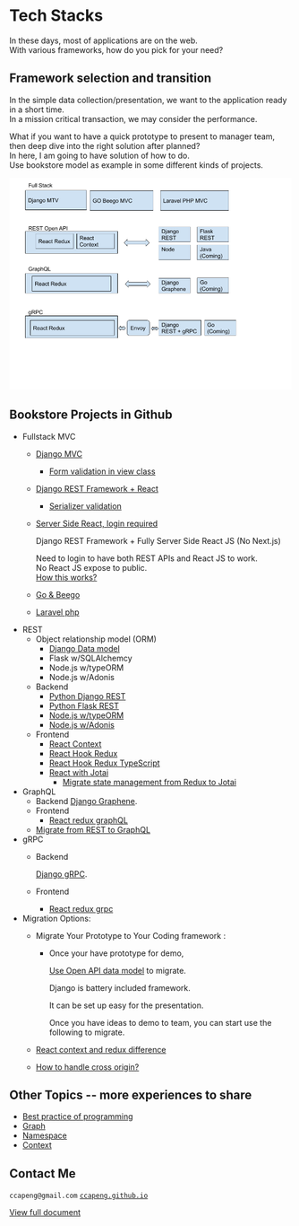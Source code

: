 # Tech Stacks

In these days, most of applications are on the web.  
With various frameworks, how do you pick for your need?

## Framework selection and transition

In the simple data collection/presentation, we want to the application ready in a short time.  
In a mission critical transaction, we may consider the performance.

What if you want to have a quick prototype to present to manager team, then deep dive into the right solution after planned?  
In here, I am going to have solution of how to do.  
Use bookstore model as example in some different kinds of projects.

![Tech Stacks](.gitbook/assets/bookstore%20%282%29.png)

## Bookstore Projects in Github

* Fullstack MVC
  * [Django MVC](https://github.com/ccapeng/django-bookstore)
    * [Form validation in view class](topic-django-class-view-validation.md)
  * [Django REST Framework + React](https://github.com/ccapeng/bookstore_api)
    * [Serializer validation](topic-serializer-validation.md)
  * [Server Side React, login required](https://github.com/ccapeng/bookstore_pro)

    Django REST Framework + Fully Server Side React JS \(No Next.js\)

    Need to login to have both REST APIs and React JS to work.  
    No React JS expose to public.  
    [How this works?](topic-protect-react.md)

  * [Go & Beego](https://github.com/ccapeng/beego-bookstore)
  * [Laravel php](https://github.com/ccapeng/laravel_bookstore)
* REST
  * Object relationship model \(ORM\)
    * [Django Data model](topic-django-rest.md)
    * Flask w/SQLAlchemcy
    * Node.js w/typeORM
    * Node.js w/Adonis
  * Backend
    * [Python Django REST](https://github.com/ccapeng/bookstore_openapi)
    * [Python Flask REST](https://github.com/ccapeng/bookstore_flask_api)
    * [Node.js w/typeORM](https://github.com/ccapeng/typeorm-bookstore)
    * [Node.js w/Adonis](https://github.com/ccapeng/adonis-bookstore)
  * Frontend
    * [React Context](https://github.com/ccapeng/bookstore-context)
    * [React Hook Redux](https://github.com/ccapeng/bookstore-hook-redux)
    * [React Hook Redux TypeScript](https://github.com/ccapeng/bookstore-tx-redux)
    * [React with Jotai](https://github.com/ccapeng/bookstore-jotai)
      * [Migrate state management from Redux to Jotai](topic-migrate-redux-to-jotai.md)
* GraphQL
  * Backend [Django Graphene](https://github.com/ccapeng/bookstore_graphene).
  * Frontend
    * [React redux graphQL](https://github.com/ccapeng/bookstore-redux-graphql)
  * [Migrate from REST to GraphQL](topic-rest-to-graphql.md)  
* gRPC
  * Backend

      [Django gRPC](https://github.com/ccapeng/bookstore_grpc).  

  * Frontend
    * [React redux grpc](https://github.com/ccapeng/bookstore-redux-grpc)
* Migration Options:
  * Migrate Your Prototype to Your Coding framework :
    * Once your have prototype for demo, 

      [Use Open API data model](topic-use-open-api.md) to migrate.  

      Django is battery included framework.   

      It can be set up easy for the presentation.  

      Once you have ideas to demo to team, you can start use the following to migrate.
    
  * [React context and redux difference](topic-react-context-and-redux-diff.md)
  * [How to handle cross origin?](topic-cross-origin.md)

## Other Topics -- more experiences to share

* [Best practice of programming](https://ccapeng.gitbook.io/programming/)
* [Graph](https://ccapeng.gitbook.io/graph/)
* [Namespace](https://ccapeng.gitbook.io/namespace/)
* [Context](https://ccapeng.gitbook.io/context/)

## Contact Me

`ccapeng@gmail.com` [`ccapeng.github.io`](https://ccapeng.github.io)

[View full document](https://ccapeng.gitbook.io/bookstores/)


